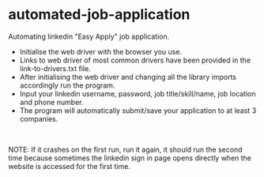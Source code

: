 # automated-job-application
Automating linkedin "Easy Apply" job application.
<br>
* Initialise the web driver with the browser you use.
* Links to web driver of most common drivers have been provided in the link-to-drivers.txt file.
* After initialising the web driver and changing all the library imports accordingly run the program.
* Input your linkedin username, password, job title/skill/name, job location and phone number.
* The program will automatically submit/save your application to at least 3 companies.
<br>

NOTE: If it crashes on the first run, run it again, it should run the second time because sometimes the linkedin sign in page opens directly when the website is accessed for the first time.
